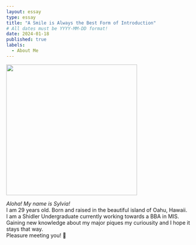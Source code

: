 ```yaml
---
layout: essay
type: essay
title: "A Smile is Always the Best Form of Introduction"
# All dates must be YYYY-MM-DD format!
date: 2024-01-18
published: true
labels:
  - About Me
---
```


<img width="350px" class="rounded float-start pe-4" src="https://img.freepik.com/free-photo/dried-gypsophila-with-window-shadow-beige-wall_53876-147576.jpg?w=996&t=st=1662100112~exp=1662100712~hmac=e32293f973a48b9a234ea796b10630f39081a06d543de8de3a4f43341735e6f3">
<p class="font-monospace">
<i>Aloha! My name is Sylvia!</i>
<br>
I am 29 years old. Born and raised in the beautiful island of Oahu, Hawaii. 
<br>
I am a Shidler Undergraduate currently working towards a BBA in MIS.
<br>
Gaining new knowledge about my major piques my curiousity and I hope it stays that way. 
<br>
Pleasure meeting you! 🤝
